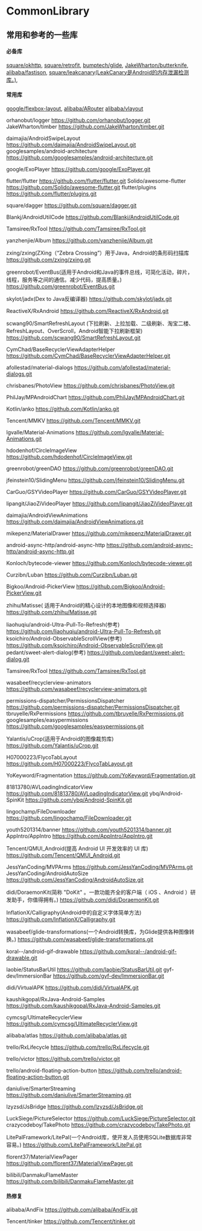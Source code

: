 # CommonLibrary

## 常用和参考的一些库

#### 必备库

[square/okhttp](https://github.com/square/okhttp.git), 
[square/retrofit](https://github.com/square/retrofit.git), 
[bumptech/glide](https://github.com/bumptech/glide.git), 
[JakeWharton/butterknife](https://github.com/JakeWharton/butterknife.git), 
[alibaba/fastjson](https://github.com/alibaba/fastjson.git), 
[square/leakcanary(LeakCanary是Android的内存泄漏检测库。)](https://github.com/square/leakcanary.git), 

#### 常用库
[google/flexbox-layout](https://github.com/google/flexbox-layout.git), 
[alibaba/ARouter](https://github.com/alibaba/ARouter.git)
[alibaba/vlayout](https://github.com/alibaba/vlayout.git)

orhanobut/logger
https://github.com/orhanobut/logger.git
JakeWharton/timber
https://github.com/JakeWharton/timber.git

daimajia/AndroidSwipeLayout
https://github.com/daimajia/AndroidSwipeLayout.git
googlesamples/android-architecture
https://github.com/googlesamples/android-architecture.git


google/ExoPlayer
https://github.com/google/ExoPlayer.git

flutter/flutter
https://github.com/flutter/flutter.git
Solido/awesome-flutter
https://github.com/Solido/awesome-flutter.git
flutter/plugins
https://github.com/flutter/plugins.git



square/dagger
https://github.com/square/dagger.git

Blankj/AndroidUtilCode
https://github.com/Blankj/AndroidUtilCode.git

Tamsiree/RxTool
https://github.com/Tamsiree/RxTool.git

yanzhenjie/Album
https://github.com/yanzhenjie/Album.git

zxing/zxing(ZXing（“Zebra Crossing”）用于Java，Android的条形码扫描库
https://github.com/zxing/zxing.git

greenrobot/EventBus(适用于Android和Java的事件总线，可简化活动，碎片，线程，服务等之间的通信。减少代码，提高质量。)
https://github.com/greenrobot/EventBus.git

skylot/jadx(Dex to Java反编译器)
https://github.com/skylot/jadx.git



ReactiveX/RxAndroid
https://github.com/ReactiveX/RxAndroid.git

scwang90/SmartRefreshLayout (下拉刷新、上拉加载、二级刷新、淘宝二楼、RefreshLayout、OverScroll，Android智能下拉刷新框架)
https://github.com/scwang90/SmartRefreshLayout.git

CymChad/BaseRecyclerViewAdapterHelper
https://github.com/CymChad/BaseRecyclerViewAdapterHelper.git

afollestad/material-dialogs
https://github.com/afollestad/material-dialogs.git

chrisbanes/PhotoView
https://github.com/chrisbanes/PhotoView.git

PhilJay/MPAndroidChart
https://github.com/PhilJay/MPAndroidChart.git

Kotlin/anko
https://github.com/Kotlin/anko.git

Tencent/MMKV
https://github.com/Tencent/MMKV.git

lgvalle/Material-Animations
https://github.com/lgvalle/Material-Animations.git

hdodenhof/CircleImageView
https://github.com/hdodenhof/CircleImageView.git

greenrobot/greenDAO
https://github.com/greenrobot/greenDAO.git


jfeinstein10/SlidingMenu
https://github.com/jfeinstein10/SlidingMenu.git

CarGuo/GSYVideoPlayer
https://github.com/CarGuo/GSYVideoPlayer.git

lipangit/JiaoZiVideoPlayer
https://github.com/lipangit/JiaoZiVideoPlayer.git

daimajia/AndroidViewAnimations
https://github.com/daimajia/AndroidViewAnimations.git

mikepenz/MaterialDrawer
https://github.com/mikepenz/MaterialDrawer.git

android-async-http/android-async-http
https://github.com/android-async-http/android-async-http.git

Konloch/bytecode-viewer
https://github.com/Konloch/bytecode-viewer.git

Curzibn/Luban
https://github.com/Curzibn/Luban.git

Bigkoo/Android-PickerView
https://github.com/Bigkoo/Android-PickerView.git

zhihu/Matisse( 适用于Android的精心设计的本地图像和视频选择器)
https://github.com/zhihu/Matisse.git

liaohuqiu/android-Ultra-Pull-To-Refresh(参考)
https://github.com/liaohuqiu/android-Ultra-Pull-To-Refresh.git
ksoichiro/Android-ObservableScrollView(参考)
https://github.com/ksoichiro/Android-ObservableScrollView.git
pedant/sweet-alert-dialog(参考)
https://github.com/pedant/sweet-alert-dialog.git

Tamsiree/RxTool
https://github.com/Tamsiree/RxTool.git

wasabeef/recyclerview-animators
https://github.com/wasabeef/recyclerview-animators.git

permissions-dispatcher/PermissionsDispatcher
https://github.com/permissions-dispatcher/PermissionsDispatcher.git
tbruyelle/RxPermissions
https://github.com/tbruyelle/RxPermissions.git
googlesamples/easypermissions
https://github.com/googlesamples/easypermissions.git

Yalantis/uCrop(适用于Android的图像裁剪库)
https://github.com/Yalantis/uCrop.git

H07000223/FlycoTabLayout
https://github.com/H07000223/FlycoTabLayout.git

YoKeyword/Fragmentation
https://github.com/YoKeyword/Fragmentation.git

81813780/AVLoadingIndicatorView
https://github.com/81813780/AVLoadingIndicatorView.git
ybq/Android-SpinKit
https://github.com/ybq/Android-SpinKit.git

lingochamp/FileDownloader
https://github.com/lingochamp/FileDownloader.git

youth5201314/banner
https://github.com/youth5201314/banner.git
AppIntro/AppIntro
https://github.com/AppIntro/AppIntro.git

Tencent/QMUI_Android(提高 Android UI 开发效率的 UI 库)
https://github.com/Tencent/QMUI_Android.git

JessYanCoding/MVPArms
https://github.com/JessYanCoding/MVPArms.git
JessYanCoding/AndroidAutoSize
https://github.com/JessYanCoding/AndroidAutoSize.git

didi/DoraemonKit(简称 "DoKit" 。一款功能齐全的客户端（ iOS 、Android ）研发助手，你值得拥有。)
https://github.com/didi/DoraemonKit.git

InflationX/Calligraphy(Android中的自定义字体简单方法)
https://github.com/InflationX/Calligraphy.git

wasabeef/glide-transformations(一个Android转换库，为Glide提供各种图像转换。)
https://github.com/wasabeef/glide-transformations.git

koral--/android-gif-drawable
https://github.com/koral--/android-gif-drawable.git

laobie/StatusBarUtil
https://github.com/laobie/StatusBarUtil.git
gyf-dev/ImmersionBar
https://github.com/gyf-dev/ImmersionBar.git

didi/VirtualAPK
https://github.com/didi/VirtualAPK.git

kaushikgopal/RxJava-Android-Samples
https://github.com/kaushikgopal/RxJava-Android-Samples.git

cymcsg/UltimateRecyclerView
https://github.com/cymcsg/UltimateRecyclerView.git

alibaba/atlas
https://github.com/alibaba/atlas.git

trello/RxLifecycle
https://github.com/trello/RxLifecycle.git

trello/victor
https://github.com/trello/victor.git

trello/android-floating-action-button
https://github.com/trello/android-floating-action-button.git

daniulive/SmarterStreaming
https://github.com/daniulive/SmarterStreaming.git

lzyzsd/JsBridge
https://github.com/lzyzsd/JsBridge.git

LuckSiege/PictureSelector
https://github.com/LuckSiege/PictureSelector.git
crazycodeboy/TakePhoto
https://github.com/crazycodeboy/TakePhoto.git

LitePalFramework/LitePal(一个Android库，使开发人员使用SQLite数据库非常容易。)
https://github.com/LitePalFramework/LitePal.git

florent37/MaterialViewPager
https://github.com/florent37/MaterialViewPager.git

bilibili/DanmakuFlameMaster
https://github.com/bilibili/DanmakuFlameMaster.git


#### 热修复

alibaba/AndFix
https://github.com/alibaba/AndFix.git

Tencent/tinker
https://github.com/Tencent/tinker.git
